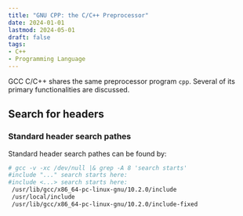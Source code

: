 ```yaml
---
title: "GNU CPP: the C/C++ Preprocessor"
date: 2024-01-01
lastmod: 2024-05-01
draft: false
tags:
- C++
- Programming Language
---
```


GCC C/C++ shares the same preprocessor program `cpp`. Several of its primary functionalities are discussed.

<!--more-->

Search for headers
---------------

### Standard header search pathes

Standard header search pathes can be found by:

```sh
# gcc -v -xc /dev/null |& grep -A 8 'search starts'
#include "..." search starts here:
#include <...> search starts here:
 /usr/lib/gcc/x86_64-pc-linux-gnu/10.2.0/include
 /usr/local/include
 /usr/lib/gcc/x86_64-pc-linux-gnu/10.2.0/include-fixed
